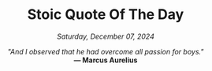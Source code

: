 <h1 align="center">Stoic Quote Of The Day</h1>

<p align="center"><em>Saturday, December 07, 2024</em></p>

<p align="center">
  <em>"And I observed that he had overcome all passion for boys."</em><br>
  <strong>— Marcus Aurelius</strong>
</p>
